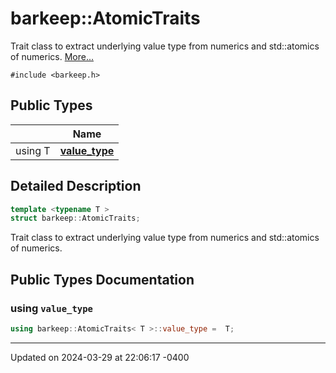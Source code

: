 # barkeep::AtomicTraits


Trait class to extract underlying value type from numerics and std::atomics of numerics.  [More...](#detailed-description)


`#include <barkeep.h>`

## Public Types

<span class="api-table">

|                | Name           |
| -------------- | -------------- |
| <span class="codey">using T </span>| <span class="codey">**[value_type](api/Classes/structbarkeep_1_1_atomic_traits.md#using-value_type)** </span> |


</span>

## Detailed Description

```cpp
template <typename T >
struct barkeep::AtomicTraits;
```

Trait class to extract underlying value type from numerics and std::atomics of numerics. 
## Public Types Documentation

### using `value_type`

```cpp
using barkeep::AtomicTraits< T >::value_type =  T;
```


-------------------------------

Updated on 2024-03-29 at 22:06:17 -0400